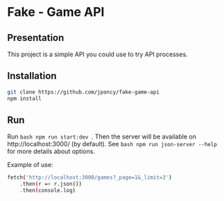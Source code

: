 Fake - Game API
===============

Presentation
------------

This project is a simple API you could use to try API processes.

Installation
------------

```bash
git clone https://github.com/jponcy/fake-game-api
npm install
```

Run
---

Run ```bash npm run start:dev ```. Then the server will be available on http://localhost:3000/ (by default). See ```bash npm run json-server --help ``` for more details about options.

Example of use:
```bash
fetch('http://localhost:3000/games?_page=1&_limit=3')
    .then(r => r.json())
    .then(console.log)
```
